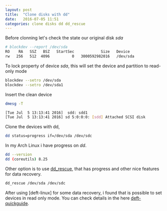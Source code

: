 ```yaml
---
layout: post
title:  "Clone disks with dd"
date:   2016-07-05 11:51
categories: clone disks dd dd_rescue
---
```


Before clonning let's check the state our original disk _sda_ 
```sh
# blockdev --report /dev/sda
RO    RA   SSZ   BSZ   StartSec            Size   Device
rw   256   512  4096          0   3000592982016   /dev/sda
```


To lock property of device _sda_, this will set the device and partition to read-only mode
```sh
blockdev --setro /dev/sda
blockdev --setro /dev/sda1
```


Insert the clean device
```sh
dmesg -T 

[Tue Jul  5 13:13:41 2016]  sdd: sdd1
[Tue Jul  5 13:13:41 2016] sd 5:0:0:0: [sdd] Attached SCSI disk
```

Clone the devices with dd, 
```sh
dd status=progress if=/dev/sda /dev/sdc
```

In my Arch Linux i have progress on _dd_.
```sh
dd --version
dd (coreutils) 8.25
```

Other option is to use [dd_rescue], that has progress and other nice features for data recovery. 
```sh
dd_rescue /dev/sda /dev/sdc
```


After using [deft-linux] for some data recovery, i found that is possible to set devices in read only mode. You can check details in the here [deft-quickguide].


[dd_rescue]: http://www.garloff.de/kurt/linux/ddrescue/
[deftlinux]: http://www.deftlinux.net/
[deft-quickguide]: http://www.deftlinux.net/doc/DEFT%20Zero%20-%20Quick%20Guide%20v0.11%20[ENG].pdf
